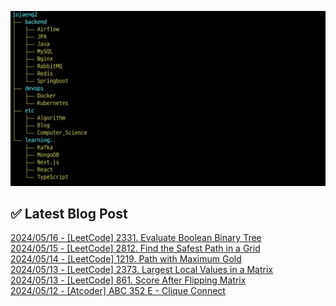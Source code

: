 ![image](./image/231205.png)

## ✅ Latest Blog Post

[2024/05/16 - [LeetCode] 2331. Evaluate Boolean Binary Tree](http://blog.naver.com/ds4ouj/223448970007?fromRss=true&trackingCode=rss) <br/>
[2024/05/15 - [LeetCode] 2812. Find the Safest Path in a Grid](http://blog.naver.com/ds4ouj/223447304095?fromRss=true&trackingCode=rss) <br/>
[2024/05/14 - [LeetCode] 1219. Path with Maximum Gold](http://blog.naver.com/ds4ouj/223446773488?fromRss=true&trackingCode=rss) <br/>
[2024/05/13 - [LeetCode] 2373. Largest Local Values in a Matrix](http://blog.naver.com/ds4ouj/223446028075?fromRss=true&trackingCode=rss) <br/>
[2024/05/13 - [LeetCode] 861. Score After Flipping Matrix](http://blog.naver.com/ds4ouj/223445752496?fromRss=true&trackingCode=rss) <br/>
[2024/05/12 - [Atcoder] ABC 352 E - Clique Connect](http://blog.naver.com/ds4ouj/223444238687?fromRss=true&trackingCode=rss) <br/>
